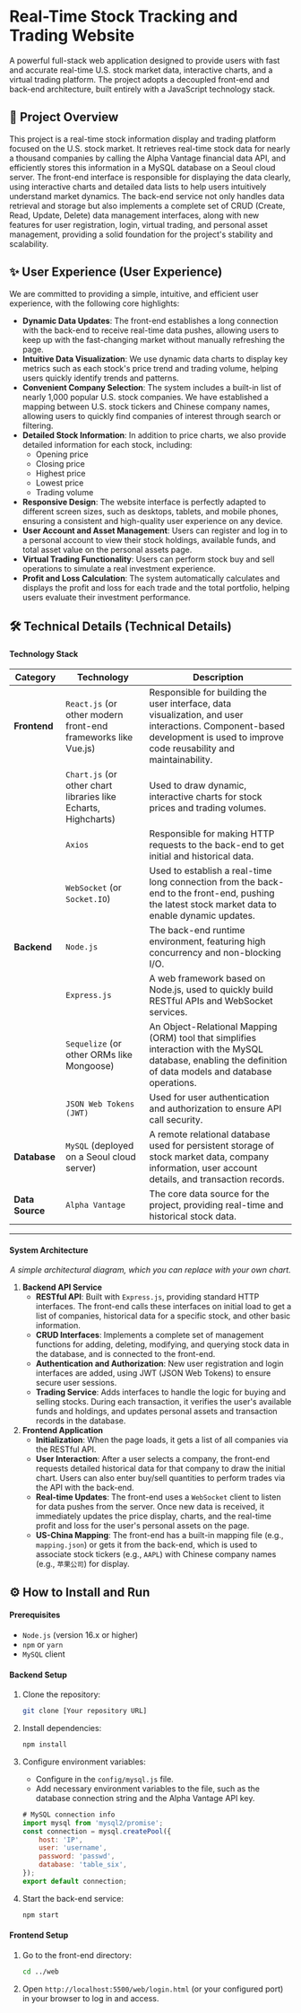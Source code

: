 # Real-Time Stock Tracking and Trading Website



A powerful full-stack web application designed to provide users with fast and accurate real-time U.S. stock market data, interactive charts, and a virtual trading platform. The project adopts a decoupled front-end and back-end architecture, built entirely with a JavaScript technology stack.



## 🚀 Project Overview



This project is a real-time stock information display and trading platform focused on the U.S. stock market. It retrieves real-time stock data for nearly a thousand companies by calling the Alpha Vantage financial data API, and efficiently stores this information in a MySQL database on a Seoul cloud server. The front-end interface is responsible for displaying the data clearly, using interactive charts and detailed data lists to help users intuitively understand market dynamics. The back-end service not only handles data retrieval and storage but also implements a complete set of CRUD (Create, Read, Update, Delete) data management interfaces, along with new features for user registration, login, virtual trading, and personal asset management, providing a solid foundation for the project's stability and scalability.



## ✨ User Experience (User Experience)



We are committed to providing a simple, intuitive, and efficient user experience, with the following core highlights:

- **Dynamic Data Updates**: The front-end establishes a long connection with the back-end to receive real-time data pushes, allowing users to keep up with the fast-changing market without manually refreshing the page.
- **Intuitive Data Visualization**: We use dynamic data charts to display key metrics such as each stock's price trend and trading volume, helping users quickly identify trends and patterns.
- **Convenient Company Selection**: The system includes a built-in list of nearly 1,000 popular U.S. stock companies. We have established a mapping between U.S. stock tickers and Chinese company names, allowing users to quickly find companies of interest through search or filtering.
- **Detailed Stock Information**: In addition to price charts, we also provide detailed information for each stock, including:
  - Opening price
  - Closing price
  - Highest price
  - Lowest price
  - Trading volume
- **Responsive Design**: The website interface is perfectly adapted to different screen sizes, such as desktops, tablets, and mobile phones, ensuring a consistent and high-quality user experience on any device.
- **User Account and Asset Management**: Users can register and log in to a personal account to view their stock holdings, available funds, and total asset value on the personal assets page.
- **Virtual Trading Functionality**: Users can perform stock buy and sell operations to simulate a real investment experience.
- **Profit and Loss Calculation**: The system automatically calculates and displays the profit and loss for each trade and the total portfolio, helping users evaluate their investment performance.



## 🛠️ Technical Details (Technical Details)



#### **Technology Stack**



| Category        | Technology                                                   | Description                                                  |
| --------------- | ------------------------------------------------------------ | ------------------------------------------------------------ |
| **Frontend**    | `React.js` (or other modern front-end frameworks like Vue.js) | Responsible for building the user interface, data visualization, and user interactions. Component-based development is used to improve code reusability and maintainability. |
|                 | `Chart.js` (or other chart libraries like Echarts, Highcharts) | Used to draw dynamic, interactive charts for stock prices and trading volumes. |
|                 | `Axios`                                                      | Responsible for making HTTP requests to the back-end to get initial and historical data. |
|                 | `WebSocket` (or `Socket.IO`)                                 | Used to establish a real-time long connection from the back-end to the front-end, pushing the latest stock market data to enable dynamic updates. |
| **Backend**     | `Node.js`                                                    | The back-end runtime environment, featuring high concurrency and non-blocking I/O. |
|                 | `Express.js`                                                 | A web framework based on Node.js, used to quickly build RESTful APIs and WebSocket services. |
|                 | `Sequelize` (or other ORMs like Mongoose)                    | An Object-Relational Mapping (ORM) tool that simplifies interaction with the MySQL database, enabling the definition of data models and database operations. |
|                 | `JSON Web Tokens (JWT)`                                      | Used for user authentication and authorization to ensure API call security. |
| **Database**    | `MySQL` (deployed on a Seoul cloud server)                   | A remote relational database used for persistent storage of stock market data, company information, user account details, and transaction records. |
| **Data Source** | `Alpha Vantage`                                              | The core data source for the project, providing real-time and historical stock data. |

------



#### **System Architecture**



*<center>A simple architectural diagram, which you can replace with your own chart.</center>*

1. **Backend API Service**
   - **RESTful API**: Built with `Express.js`, providing standard HTTP interfaces. The front-end calls these interfaces on initial load to get a list of companies, historical data for a specific stock, and other basic information.
   - **CRUD Interfaces**: Implements a complete set of management functions for adding, deleting, modifying, and querying stock data in the database, and is connected to the front-end.
   - **Authentication and Authorization**: New user registration and login interfaces are added, using JWT (JSON Web Tokens) to ensure secure user sessions.
   - **Trading Service**: Adds interfaces to handle the logic for buying and selling stocks. During each transaction, it verifies the user's available funds and holdings, and updates personal assets and transaction records in the database.
2. **Frontend Application**
   - **Initialization**: When the page loads, it gets a list of all companies via the RESTful API.
   - **User Interaction**: After a user selects a company, the front-end requests detailed historical data for that company to draw the initial chart. Users can also enter buy/sell quantities to perform trades via the API with the back-end.
   - **Real-time Updates**: The front-end uses a `WebSocket` client to listen for data pushes from the server. Once new data is received, it immediately updates the price display, charts, and the real-time profit and loss for the user's personal assets on the page.
   - **US-China Mapping**: The front-end has a built-in mapping file (e.g., `mapping.json`) or gets it from the back-end, which is used to associate stock tickers (e.g., `AAPL`) with Chinese company names (e.g., `苹果公司`) for display.



## ⚙️ How to Install and Run





#### **Prerequisites**



- `Node.js` (version 16.x or higher)
- `npm` or `yarn`
- `MySQL` client



#### **Backend Setup**



1. Clone the repository:

   ```bash
   git clone [Your repository URL]
   ```

2. Install dependencies:

   ```bash
   npm install
   ```

3. Configure environment variables:

   - Configure in the `config/mysql.js` file.
   - Add necessary environment variables to the file, such as the database connection string and the Alpha Vantage API key.

   ```js
   # MySQL connection info
   import mysql from 'mysql2/promise';
   const connection = mysql.createPool({
       host: 'IP',
       user: 'username',
       password: 'passwd',
       database: 'table_six',
   });
   export default connection;
   ```

4. Start the back-end service:

   ```bash
   npm start
   ```



#### **Frontend Setup**



1. Go to the front-end directory:

   ```bash
   cd ../web
   ```

2. Open `http://localhost:5500/web/login.html` (or your configured port) in your browser to log in and access.